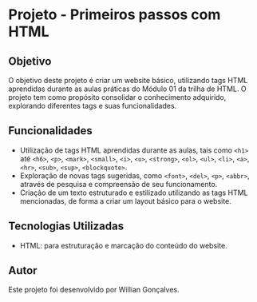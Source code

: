 # Projeto - Primeiros passos com HTML

## Objetivo
O objetivo deste projeto é criar um website básico, utilizando tags HTML aprendidas durante as aulas práticas do Módulo 01 da trilha de HTML. O projeto tem como propósito consolidar o conhecimento adquirido, explorando diferentes tags e suas funcionalidades.

## Funcionalidades
- Utilização de tags HTML aprendidas durante as aulas, tais como `<h1>` até `<h6>`, `<p>`, `<mark>`, `<small>`, `<i>`, `<u>`, `<strong>`, `<ol>`, `<ul>`, `<li>`, `<a>`, `<hr>`, `<sub>`, `<sup>`, `<blockquote>`.
- Exploração de novas tags sugeridas, como `<font>`, `<del>`, `<p>`, `<abbr>`, através de pesquisa e compreensão de seu funcionamento.
- Criação de um texto estruturado e estilizado utilizando as tags HTML mencionadas, de forma a criar um layout básico para o website.

## Tecnologias Utilizadas
- HTML: para estruturação e marcação do conteúdo do website.

## Autor
Este projeto foi desenvolvido por Willian Gonçalves.

